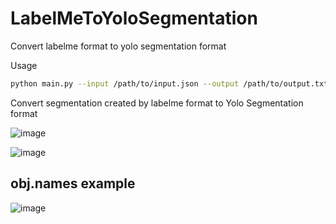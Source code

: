 # LabelMeToYoloSegmentation
Convert labelme format to yolo segmentation format

Usage

```bash
python main.py --input /path/to/input.json --output /path/to/output.txt
```

Convert segmentation created by labelme format to Yolo Segmentation format

![image](https://user-images.githubusercontent.com/79894531/214529150-ca61e5f5-6336-4546-bbf9-8f576c4232a5.png)

![image](https://user-images.githubusercontent.com/79894531/214529172-15b51a6c-769f-4caf-be8c-6595739ad966.png)

## obj.names example  
![image](https://user-images.githubusercontent.com/79894531/214529306-1eaa410e-9804-4030-a67d-40a4a4e4ce52.png)

